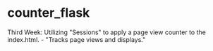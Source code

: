 # counter_flask
Third Week: Utilizing "Sessions" to apply a page view counter to the index.html. - "Tracks page views and displays."
